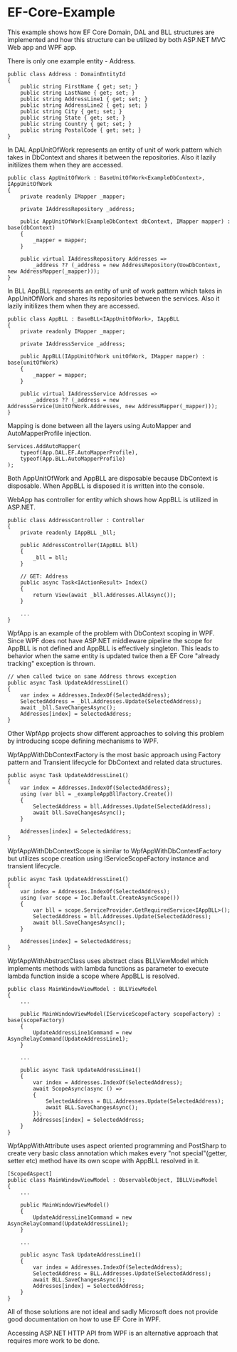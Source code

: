 # EF-Core-Example

This example shows how EF Core Domain, DAL and BLL structures are implemented and how this structure can be utilized by both ASP.NET MVC Web app and WPF app.

There is only one example entity - Address.

```
public class Address : DomainEntityId
{
    public string FirstName { get; set; }
    public string LastName { get; set; }
    public string AddressLine1 { get; set; }
    public string AddressLine2 { get; set; }
    public string City { get; set; }
    public string State { get; set; }
    public string Country { get; set; }
    public string PostalCode { get; set; }
}
```

In DAL AppUnitOfWork represents an entity of unit of work pattern which takes in DbContext and shares it between the repositories. Also it lazily initilizes them when they are accessed. 

```
public class AppUnitOfWork : BaseUnitOfWork<ExampleDbContext>, IAppUnitOfWork
{
    private readonly IMapper _mapper;

    private IAddressRepository _address;

    public AppUnitOfWork(ExampleDbContext dbContext, IMapper mapper) : base(dbContext)
    {
        _mapper = mapper;
    }

    public virtual IAddressRepository Addresses =>
        _address ?? (_address = new AddressRepository(UowDbContext, new AddressMapper(_mapper)));
}
```

In BLL AppBLL represents an entity of unit of work pattern which takes in AppUnitOfWork and shares its repositories between the services. Also it lazily initilizes them when they are accessed.

```
public class AppBLL : BaseBLL<IAppUnitOfWork>, IAppBLL
{
    private readonly IMapper _mapper;

    private IAddressService _address;

    public AppBLL(IAppUnitOfWork unitOfWork, IMapper mapper) : base(unitOfWork)
    {
        _mapper = mapper;
    }

    public virtual IAddressService Addresses =>
        _address ?? (_address = new AddressService(UnitOfWork.Addresses, new AddressMapper(_mapper)));
}
```

Mapping is done between all the layers using AutoMapper and AutoMapperProfile injection.

```
Services.AddAutoMapper(
    typeof(App.DAL.EF.AutoMapperProfile),
    typeof(App.BLL.AutoMapperProfile)
);
```

Both AppUnitOfWork and AppBLL are disposable because DbContext is disposable. When AppBLL is disposed it is written into the console.

WebApp has controller for entity which shows how AppBLL is utilized in ASP.NET.

```
public class AddressController : Controller
{
    private readonly IAppBLL _bll;

    public AddressController(IAppBLL bll)
    {
        _bll = bll;
    }

    // GET: Address
    public async Task<IActionResult> Index()
    {
        return View(await _bll.Addresses.AllAsync());
    }
    
    ...
}
```

WpfApp is an example of the problem with DbContext scoping in WPF. Since WPF does not have ASP.NET middleware pipeline the scope for AppBLL is not defined and AppBLL is effectively singleton. This leads to behavior when the same entity is updated twice then a EF Core "already tracking" exception is thrown.

```
// when called twice on same Address throws exception
public async Task UpdateAddressLine1()
{
    var index = Addresses.IndexOf(SelectedAddress);
    SelectedAddress = _bll.Addresses.Update(SelectedAddress);
    await _bll.SaveChangesAsync();
    Addresses[index] = SelectedAddress;
}
```

Other WpfApp projects show different approaches to solving this problem by introducing scope defining mechanisms to WPF.

WpfAppWithDbContextFactory is the most basic approach using Factory pattern and Transient lifecycle for DbContext and related data structures.

```
public async Task UpdateAddressLine1()
{
    var index = Addresses.IndexOf(SelectedAddress);
    using (var bll = _exampleAppBllFactory.Create())
    {
        SelectedAddress = bll.Addresses.Update(SelectedAddress);
        await bll.SaveChangesAsync();
    }

    Addresses[index] = SelectedAddress;
}
```

WpfAppWithDbContextScope is similar to WpfAppWithDbContextFactory but utilizes scope creation using IServiceScopeFactory instance and transient lifecycle.

```
public async Task UpdateAddressLine1()
{
    var index = Addresses.IndexOf(SelectedAddress);
    using (var scope = Ioc.Default.CreateAsyncScope())
    {
        var bll = scope.ServiceProvider.GetRequiredService<IAppBLL>();
        SelectedAddress = bll.Addresses.Update(SelectedAddress);
        await bll.SaveChangesAsync();
    }

    Addresses[index] = SelectedAddress;
}
```

WpfAppWithAbstractClass uses abstract class BLLViewModel which implements methods with lambda functions as parameter to execute lambda function inside a scope where AppBLL is resolved.

```
public class MainWindowViewModel : BLLViewModel
{
    ...

    public MainWindowViewModel(IServiceScopeFactory scopeFactory) : base(scopeFactory)
    {
        UpdateAddressLine1Command = new AsyncRelayCommand(UpdateAddressLine1);
    }
    
    ...

    public async Task UpdateAddressLine1()
    {
        var index = Addresses.IndexOf(SelectedAddress);
        await ScopeAsync(async () =>
        {
            SelectedAddress = BLL.Addresses.Update(SelectedAddress);
            await BLL.SaveChangesAsync();
        });
        Addresses[index] = SelectedAddress;
    }
}
```

WpfAppWithAttribute uses aspect oriented programming and PostSharp to create very basic class annotation which makes every "not special"(getter, setter etc) method have its own scope with AppBLL resolved in it.

```
[ScopedAspect]
public class MainWindowViewModel : ObservableObject, IBLLViewModel
{
    ...

    public MainWindowViewModel()
    {
        UpdateAddressLine1Command = new AsyncRelayCommand(UpdateAddressLine1);
    }

    ...

    public async Task UpdateAddressLine1()
    {
        var index = Addresses.IndexOf(SelectedAddress);
        SelectedAddress = BLL.Addresses.Update(SelectedAddress);
        await BLL.SaveChangesAsync();
        Addresses[index] = SelectedAddress;
    }
}
```

All of those solutions are not ideal and sadly Microsoft does not provide good documentation on how to use EF Core in WPF.

Accessing ASP.NET HTTP API from WPF is an alternative approach that requires more work to be done.
